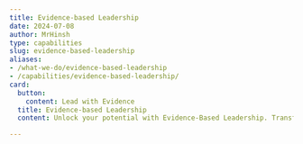 ```yaml
---
title: Evidence-based Leadership
date: 2024-07-08
author: MrHinsh
type: capabilities
slug: evidence-based-leadership
aliases:
- /what-we-do/evidence-based-leadership
- /capabilities/evidence-based-leadership/
card:
  button:
    content: Lead with Evidence
  title: Evidence-based Leadership
  content: Unlock your potential with Evidence-Based Leadership. Transform decision-making, enhance credibility, and achieve better outcomes with proven strategies and data-driven insights.

---
```
























